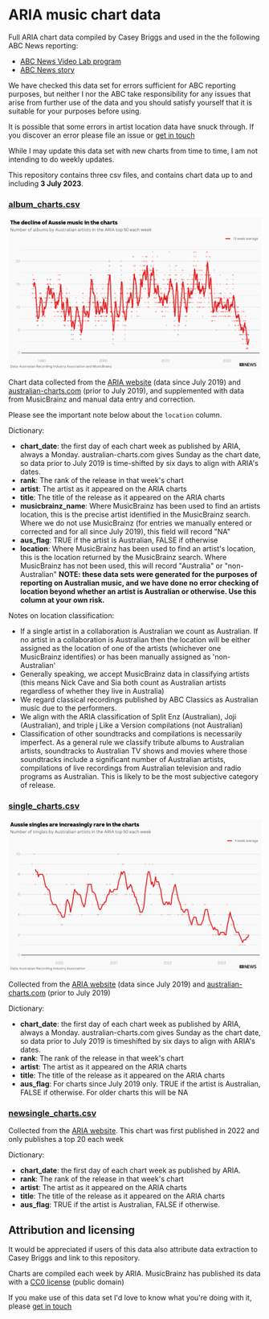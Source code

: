 # ARIA music chart data

Full ARIA chart data compiled by Casey Briggs and used in the the following ABC News reporting:

- [ABC News Video Lab program](https://www.youtube.com/watch?v=dpjYGTekLIY)
- [ABC News story](https://www.abc.net.au/news/2023-07-09/australian-music-in-aria-charts-has-plummeted-heres-why/102575198)

We have checked this data set for errors sufficient for ABC reporting purposes, but neither I nor the ABC take responsibility for any issues that arise from further use of the data and you should satisfy yourself that it is suitable for your purposes before using.

It is possible that some errors in artist location data have snuck through. If you discover an error please file an issue or [get in touch](https://www.caseybriggs.com/)

While I may update this data set with new charts from time to time, I am not intending to do weekly updates.

This repository contains three csv files, and contains chart data up to and including **3 July 2023**.

### [album_charts.csv](https://github.com/caseybriggs/ARIA-charts/blob/c98f825aea60e1dd107249566e3b53809fc0397a/album_charts.csv)

<center>

![](aussie_charts.png)

</center> 

Chart data collected from the [ARIA website](https://www.aria.com.au/charts/singles-chart/) (data since July 2019) and [australian-charts.com](www.australian-charts.com) (prior to July 2019), and supplemented with data from MusicBrainz and manual data entry and correction.

Please see the important note below about the `location` column.

Dictionary:

- **chart_date**: the first day of each chart week as published by ARIA, always a Monday. australian-charts.com gives Sunday as the chart date, so data prior to July 2019 is time-shifted by six days to align with ARIA's dates.
- **rank**: The rank of the release in that week's chart 
- **artist**: The artist as it appeared on the ARIA charts
- **title**: The title of the release as it appeared on the ARIA charts
- **musicbrainz_name**: Where MusicBrainz has been used to find an artists location, this is the precise artist identified in the MusicBrainz search. Where we do not use MusicBrainz (for entries we manually entered or corrected and for all since July 2019), this field will record "NA" 
- **aus_flag**: TRUE if the artist is Australian, FALSE if otherwise 
- **location**: Where MusicBrainz has been used to find an artist's location, this is the location returned by the MusicBrainz search. Where MusicBrainz has not been used, this will record "Australia" or "non-Australian" **NOTE: these data sets were generated for the purposes of reporting on Australian music, and we have done no error checking of location beyond whether an artist is Australian or otherwise. Use this column at your own risk.**

Notes on location classification:

- If a single artist in a collaboration is Australian we count as Australian. If no artist in a collaboration is Australian then the location will be either assigned as the location of one of the artists (whichever one MusicBrainz identifies) or has been manually assigned as 'non-Australian' 
- Generally speaking, we accept MusicBrainz data in classifying artists (this means Nick Cave and Sia both count as Australian artists regardless of whether they live in Australia)
- We regard classical recordings published by ABC Classics as Australian music due to the performers.
- We align with the ARIA classification of Split Enz (Australian), Joji (Australian), and triple j Like a Version compilations (not Australian)
- Classification of other soundtracks and compilations is necessarily imperfect. As a general rule we classify tribute albums to Australian artists, soundtracks to Australian TV shows and movies where those soundtracks include a significant number of Australian artists, compilations of live recordings from Australian television and radio programs as Australian. This is likely to be the most subjective category of release.

### [single_charts.csv](https://github.com/caseybriggs/ARIA-charts/blob/c98f825aea60e1dd107249566e3b53809fc0397a/single_charts.csv)

<center>

![](aussie_charts_singles.png)

</center> 

Collected from the [ARIA website](https://www.aria.com.au/charts/singles-chart/) (data since July 2019) and [australian-charts.com](australian-charts.com) (prior to July 2019)

Dictionary:

- **chart_date**: the first day of each chart week as published by ARIA, always a Monday. australian-charts.com gives Sunday as the chart date, so data prior to July 2019 is timeshifted by six days to align with ARIA's dates.
- **rank**: The rank of the release in that week's chart 
- **artist**: The artist as it appeared on the ARIA charts
- **title**: The title of the release as it appeared on the ARIA charts
- **aus_flag**: For charts since July 2019 only. TRUE if the artist is Australian, FALSE if otherwise. For older charts this will be NA 

### [newsingle_charts.csv](https://github.com/caseybriggs/ARIA-charts/blob/c98f825aea60e1dd107249566e3b53809fc0397a/newsingle_charts.csv)

Collected from the [ARIA website](https://www.aria.com.au/charts/new-singles-chart/). This chart was first published in 2022 and only publishes a top 20 each week

Dictionary:

- **chart_date**: the first day of each chart week as published by ARIA.
- **rank**: The rank of the release in that week's chart 
- **artist**: The artist as it appeared on the ARIA charts
- **title**: The title of the release as it appeared on the ARIA charts
- **aus_flag**: TRUE if the artist is Australian, FALSE if otherwise.


## Attribution and licensing 

It would be appreciated if users of this data also attribute data extraction to Casey Briggs and link to this repository. 

Charts are compiled each week by ARIA. MusicBrainz has published its data with a [CC0 license](https://creativecommons.org/publicdomain/zero/1.0) (public domain)



If you make use of this data set I'd love to know what you're doing with it, please [get in touch](https://www.caseybriggs.com/)
